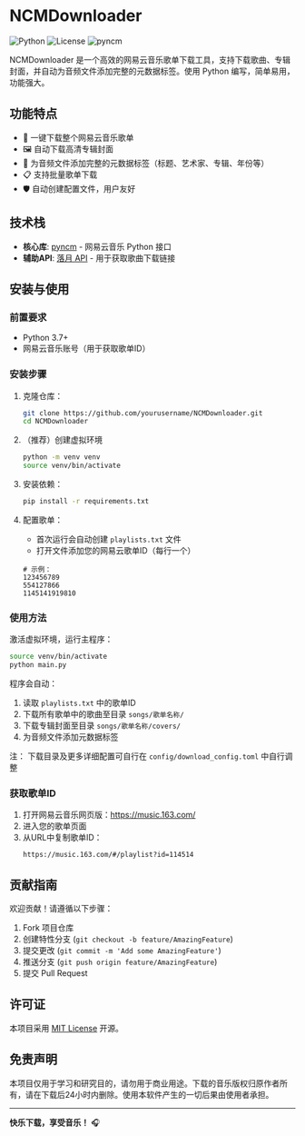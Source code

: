 # NCMDownloader

![Python](https://img.shields.io/badge/python-3.7+-blue.svg)
![License](https://img.shields.io/badge/license-MIT-green.svg)
![pyncm](https://img.shields.io/badge/powered%20by-pyncm-lightgrey.svg)

NCMDownloader 是一个高效的网易云音乐歌单下载工具，支持下载歌曲、专辑封面，并自动为音频文件添加完整的元数据标签。使用 Python 编写，简单易用，功能强大。

## 功能特点

- 🎵 一键下载整个网易云音乐歌单
- 🖼️ 自动下载高清专辑封面
- 📝 为音频文件添加完整的元数据标签（标题、艺术家、专辑、年份等）
- 📋 支持批量歌单下载
- 🛡️ 自动创建配置文件，用户友好

## 技术栈

- **核心库**: [pyncm](https://github.com/mos9527/pyncm) - 网易云音乐 Python 接口
- **辅助API**: [落月 API](https://doc.vkeys.cn/api-doc) - 用于获取歌曲下载链接

## 安装与使用

### 前置要求

- Python 3.7+
- 网易云音乐账号（用于获取歌单ID）

### 安装步骤

1. 克隆仓库：
   ```bash
   git clone https://github.com/yourusername/NCMDownloader.git
   cd NCMDownloader
   ```
2. （推荐）创建虚拟环境
   ```bash
   python -m venv venv
   source venv/bin/activate
   ```
3. 安装依赖：
   ```bash
   pip install -r requirements.txt
   ```

4. 配置歌单：
   - 首次运行会自动创建 `playlists.txt` 文件
   - 打开文件添加您的网易云歌单ID（每行一个）
   ```
   # 示例：
   123456789
   554127866
   1145141919810
   ```

### 使用方法

激活虚拟环境，运行主程序：
```bash
source venv/bin/activate
python main.py
```

程序会自动：
1. 读取 `playlists.txt` 中的歌单ID
2. 下载所有歌单中的歌曲至目录 `songs/歌单名称/`
3. 下载专辑封面至目录 `songs/歌单名称/covers/`
4. 为音频文件添加元数据标签

注：
下载目录及更多详细配置可自行在 `config/download_config.toml` 中自行调整

### 获取歌单ID

1. 打开网易云音乐网页版：https://music.163.com/
2. 进入您的歌单页面
3. 从URL中复制歌单ID：
   ```
   https://music.163.com/#/playlist?id=114514
   ```

## 贡献指南

欢迎贡献！请遵循以下步骤：

1. Fork 项目仓库
2. 创建特性分支 (`git checkout -b feature/AmazingFeature`)
3. 提交更改 (`git commit -m 'Add some AmazingFeature'`)
4. 推送分支 (`git push origin feature/AmazingFeature`)
5. 提交 Pull Request

## 许可证

本项目采用 [MIT License](LICENSE) 开源。

## 免责声明

本项目仅用于学习和研究目的，请勿用于商业用途。下载的音乐版权归原作者所有，请在下载后24小时内删除。使用本软件产生的一切后果由使用者承担。

---


**快乐下载，享受音乐！** 🎧
